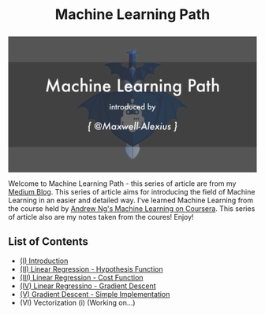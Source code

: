 # <p align="center">Machine Learning Path</p>

<img align="center" src="title.png" />

Welcome to Machine Learning Path - this series of article are from my <a target="_blank"  href="https://medium.com/@maximilianhuang">Medium Blog</a>. This series of article aims for introducing the field of Machine Learning in an easier and detailed way. I've learned Machine Learning from the course held by <a target="_blank" href="https://www.coursera.org/learn/machine-learning">Andrew Ng's Machine Learning on Coursera</a>. This series of article also are my notes taken from the coures! Enjoy!

## List of Contents

- <a target="_blank" href="https://medium.com/@maximilianhuang/machine-learning-path-i-f6894c07d4b2">(I) Introduction</a>
- <a target="_blank" href="https://medium.com/@maximilianhuang/machine-learning-path-ii-34ceee877bb0">(II) Linear Regression - Hypothesis Function</a>
- <a target="_blank" href="https://medium.com/@maximilianhuang/machine-learning-cost-function-e0abba6180ee">(III) Linear Regression - Cost Function</a>
- <a target="_blank" href="https://medium.com/@maximilianhuang/machine-learning-path-iv-565e55e9edf6">(IV) Linear Regressino - Gradient Descent</a>
- <a target="_blank" href="https://medium.com/@maximilianhuang/machine-learning-path-v-cbdb47aa4680">(V) Gradient Descent - Simple Implementation</a>
- (VI) Vectorization (i) (Working on...)